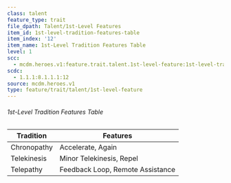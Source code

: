 ```yaml
---
class: talent
feature_type: trait
file_dpath: Talent/1st-Level Features
item_id: 1st-level-tradition-features-table
item_index: '12'
item_name: 1st-Level Tradition Features Table
level: 1
scc:
  - mcdm.heroes.v1:feature.trait.talent.1st-level-feature:1st-level-tradition-features-table
scdc:
  - 1.1.1:8.1.1.1:12
source: mcdm.heroes.v1
type: feature/trait/talent/1st-level-feature
---
```


###### 1st-Level Tradition Features Table

| Tradition   | Features                         |
| ----------- | -------------------------------- |
| Chronopathy | Accelerate, Again                |
| Telekinesis | Minor Telekinesis, Repel         |
| Telepathy   | Feedback Loop, Remote Assistance |
